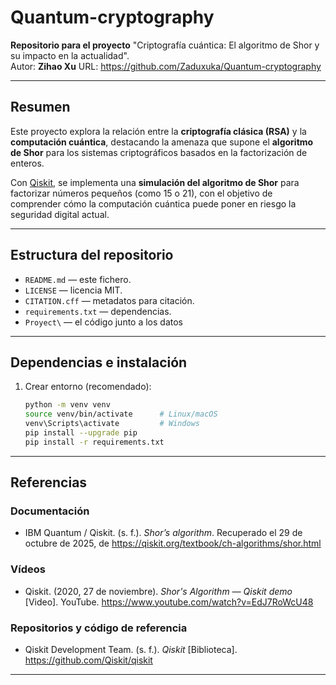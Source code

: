 
# Quantum-cryptography

**Repositorio para el proyecto** "Criptografía cuántica: El algoritmo de Shor y su impacto en la actualidad".  
Autor: **Zihao Xu** 
URL: https://github.com/Zaduxuka/Quantum-cryptography

---

## Resumen

Este proyecto explora la relación entre la **criptografía clásica (RSA)** y la **computación cuántica**, destacando la amenaza que supone el **algoritmo de Shor** para los sistemas criptográficos basados en la factorización de enteros.

Con [Qiskit](https://qiskit.org/), se implementa una **simulación del algoritmo de Shor** para factorizar números pequeños (como 15 o 21), con el objetivo de comprender cómo la computación cuántica puede poner en riesgo la seguridad digital actual.

---

## Estructura del repositorio
- `README.md` — este fichero.
- `LICENSE` — licencia MIT.
- `CITATION.cff` — metadatos para citación.
- `requirements.txt` — dependencias.
- `Proyect\` — el código junto a los datos

---

## Dependencias e instalación
1. Crear entorno (recomendado):
   ```bash
   python -m venv venv
   source venv/bin/activate      # Linux/macOS
   venv\Scripts\activate         # Windows
   pip install --upgrade pip
   pip install -r requirements.txt

---

## Referencias

### Documentación
- IBM Quantum / Qiskit. (s. f.). *Shor’s algorithm*. Recuperado el 29 de octubre de 2025, de https://qiskit.org/textbook/ch-algorithms/shor.html

### Vídeos
- Qiskit. (2020, 27 de noviembre). *Shor's Algorithm — Qiskit demo* [Video]. YouTube. https://www.youtube.com/watch?v=EdJ7RoWcU48

### Repositorios y código de referencia
- Qiskit Development Team. (s. f.). *Qiskit* [Biblioteca]. https://github.com/Qiskit/qiskit

---
